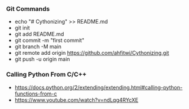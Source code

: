 
### Git Commands
- echo "# Cythonizing" >> README.md
- git init
- git add README.md
- git commit -m "first commit"
- git branch -M main
- git remote add origin https://github.com/ahfitwi/Cythonizing.git
- git push -u origin main

### Calling Python From C/C++
- https://docs.python.org/2/extending/extending.html#calling-python-functions-from-c
- https://www.youtube.com/watch?v=ndLqg4RYcXE
